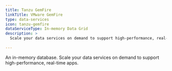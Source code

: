 ```yaml
---
title: Tanzu GemFire
linkTitle: VMware GemFire
type: data-services
icon: tanzu-gemfire
dataServiceType: In-memory Data Grid
description: >
  Scale your data services on demand to support high-performance, real-time apps.
  
---
```


An in-memory database. Scale your data services on demand to support high-performance, real-time apps.